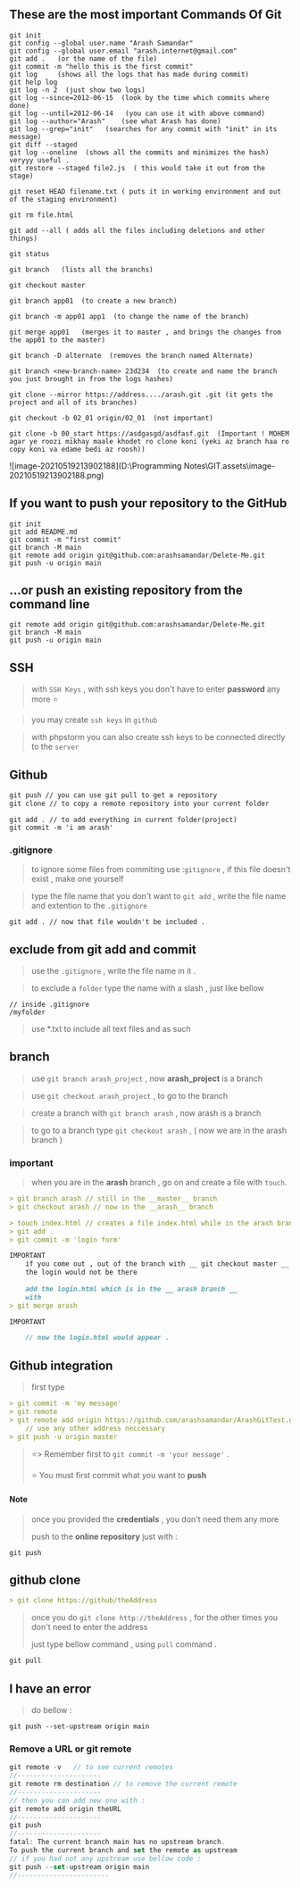 ## These are the most important Commands Of Git

```
git init
git config --global user.name "Arash Samandar"
git config --global user.email "arash.internet@gmail.com"
git add .   (or the name of the file)
git commit -m "hello this is the first commit"
git log     (shows all the logs that has made during commit)
git help log
git log -n 2  (just show two logs)
git log --since=2012-06-15  (look by the time which commits where done)
git log --until=2012-06-14   (you can use it with above command)
git log --author="Arash"    (see what Arash has done)
git log --grep="init"   (searches for any commit with "init" in its message)
git diff --staged
git log --oneline  (shows all the commits and minimizes the hash) veryyy useful .
git restore --staged file2.js  ( this would take it out from the stage)

git reset HEAD filename.txt ( puts it in working environment and out of the staging environment)

git rm file.html

git add --all ( adds all the files including deletions and other things)

git status

git branch   (lists all the branchs)

git checkout master

git branch app01  (to create a new branch)

git branch -m app01 app1  (to change the name of the branch)

git merge app01   (merges it to master , and brings the changes from the app01 to the master)

git branch -D alternate  (removes the branch named Alternate)

git branch <new-branch-name> 23d234  (to create and name the branch you just brought in from the logs hashes)

git clone --mirror https://address..../arash.git .git (it gets the project and all of its branches)

git checkout -b 02_01 origin/02_01  (not important)

git clone -b 00_start https://asdgasgd/asdfasf.git  (Important ! MOHEM agar ye roozi mikhay maale khodet ro clone koni (yeki az branch haa ro copy koni va edame bedi az roosh))

```

![image-20210519213902188](D:\Programming Notes\GIT.assets\image-20210519213902188.png)

## If you want to push your repository to the GitHub

```
git init
git add README.md
git commit -m "first commit"
git branch -M main
git remote add origin git@github.com:arashsamandar/Delete-Me.git
git push -u origin main
```

## …or push an existing repository from the command line

```
git remote add origin git@github.com:arashsamandar/Delete-Me.git
git branch -M main
git push -u origin main
```

## SSH

> with `SSH Keys` , with ssh keys you don't have to enter __password__ any more :star:

> you may create `ssh keys` in `github`

> with phpstorm you can also create ssh keys to be connected directly to the `server`

## Github

```markdown
git push // you can use git pull to get a repository
git clone // to copy a remote repository into your current folder
```

```
git add . // to add everything in current folder(project)
git commit -m 'i am arash'
```

### .gitignore

> to ignore some files from commiting use :`gitignore` , if this file doesn't exist , make one yourself

> type the file name that you don't want to `git add` , write the file name and extention to the `.gitignore`

```
git add . // now that file wouldn't be included .
```

## exclude from git add and commit

> use the `.gitignore` , write the file name in it .

> to exclude a `folder` type the name with a slash , just like bellow

```
// inside .gitignore
/myfolder
```

> use *.txt to include all text files and as such

## branch

> use `git branch arash_project` , now __arash_project__ is a branch

> use `git checkout arash_project` , to go to the branch

> create a branch with `git branch arash` , now arash is a branch

> to go to a branch type `git checkout arash` , ( now we are in the arash branch )

### important

> when you are in the __arash__ branch , go on and create a file with `touch`.

```markdown
> git branch arash // still in the __master__ branch
> git checkout arash // now in the __arash__ branch

> touch index.html // creates a file index.html while in the arash branch
> git add .
> git commit -m 'login form'

IMPORTANT
	if you come out , out of the branch with __ git checkout master __
	the login would not be there
	
	add the login.html which is in the __ arash branch __ 
	with
> git merge arash

IMPORTANT

	// now the login.html would appear .

```

## Github integration

> first type

```markdown
> git commit -m 'my message'
> git remote
> git remote add origin https://github.com/arashsamandar/ArashGitTest.git
	// use any other address neccessary
> git push -u origin master
```

> :star:> Remember first to `git commit -m 'your message'` .
>
> :star:  You must first commit what you want to __push__

#### Note

> once you provided the __credentials__ , you don't need them any more
>
> push to the __online repository__ just with :

```
git push
```

## github clone

```markdown
> git clone https://github/theAddress
```

> once you do `git clone http://theAddress` , for the other times you don't need to enter the address
>
> just type bellow command , using `pull` command .

```markdown
git pull
```

## I have an error

> do bellow :

```
git push --set-upstream origin main
```

### Remove a URL or git remote 

```javascript
git remote -v   // to see current remotes
//---------------------
git remote rm destination // to remove the current remote
//---------------------
// then you can add new one with :
git remote add origin theURL
//---------------------
git push
//---------------------
fatal: The current branch main has no upstream branch.
To push the current branch and set the remote as upstream
// if you had not any upstream use bellow code :
git push --set-upstream origin main
//-----------------------

```

